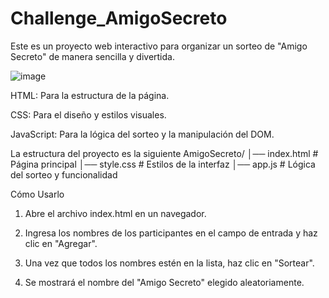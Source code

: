 # Challenge_AmigoSecreto

Este es un proyecto web interactivo para organizar un sorteo de "Amigo Secreto" de manera sencilla y divertida.

![image](https://github.com/user-attachments/assets/f088cb96-4686-43df-bd22-92857eb1def2)

HTML: Para la estructura de la página.

CSS: Para el diseño y estilos visuales.

JavaScript: Para la lógica del sorteo y la manipulación del DOM.

La estructura del proyecto es la siguiente
AmigoSecreto/
│── index.html  # Página principal
│── style.css   # Estilos de la interfaz
│── app.js      # Lógica del sorteo y funcionalidad

Cómo Usarlo

1. Abre el archivo index.html en un navegador.

2. Ingresa los nombres de los participantes en el campo de entrada y haz clic en "Agregar".

3. Una vez que todos los nombres estén en la lista, haz clic en "Sortear".

4. Se mostrará el nombre del "Amigo Secreto" elegido aleatoriamente.
